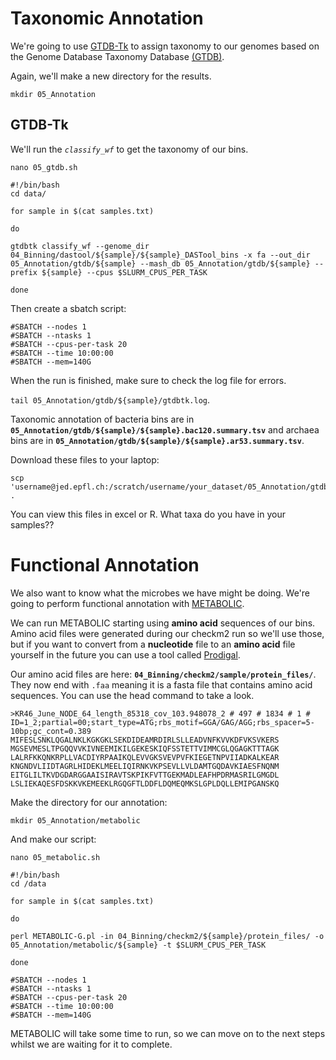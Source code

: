 # Taxonomic Annotation
We're going to use [GTDB-Tk](https://github.com/Ecogenomics/GTDBTk) to assign taxonomy to our genomes based on the Genome Database Taxonomy Database [(GTDB)](https://gtdb.ecogenomic.org).

Again, we'll make a new directory for the results.

`mkdir 05_Annotation`

## GTDB-Tk

We'll run the *`classify_wf`* to get the taxonomy of our bins.

```
nano 05_gtdb.sh
```

```
#!/bin/bash
cd data/

for sample in $(cat samples.txt)

do

gtdbtk classify_wf --genome_dir 04_Binning/dastool/${sample}/${sample}_DASTool_bins -x fa --out_dir 05_Annotation/gtdb/${sample} --mash_db 05_Annotation/gtdb/${sample} --prefix ${sample} --cpus $SLURM_CPUS_PER_TASK

done
```

Then create a sbatch script:

```
#SBATCH --nodes 1
#SBATCH --ntasks 1
#SBATCH --cpus-per-task 20
#SBATCH --time 10:00:00
#SBATCH --mem=140G
```

When the run is finished, make sure to check the log file for errors.

`tail 05_Annotation/gtdb/${sample}/gtdbtk.log`.

Taxonomic annotation of bacteria bins are in **`05_Annotation/gtdb/${sample}/${sample}.bac120.summary.tsv`** and archaea bins are in **`05_Annotation/gtdb/${sample}/${sample}.ar53.summary.tsv`**.

Download these files to your laptop:

```
scp 'username@jed.epfl.ch:/scratch/username/your_dataset/05_Annotation/gtdb/*summary.tsv' .
```
You can view this files in excel or R. What taxa do you have in your samples??

# Functional Annotation
We also want to know what the microbes we have might be doing. We're going to perform functional annotation with [METABOLIC](https://github.com/AnantharamanLab/METABOLIC).

We can run METABOLIC starting using **amino acid** sequences of our bins. Amino acid files were generated during our checkm2 run so we'll use those, but if you want to convert from a **nucleotide** file to an **amino acid** file yourself in the future you can use a tool called [Prodigal](https://github.com/hyattpd/Prodigal/tree/GoogleImport).

Our amino acid files are here:
**`04_Binning/checkm2/sample/protein_files/`**. They now end with `.faa` meaning it is a fasta file that contains amino acid sequences. You can use the head command to take a look.

```
>KR46_June_NODE_64_length_85318_cov_103.948078_2 # 497 # 1834 # 1 # ID=1_2;partial=00;start_type=ATG;rbs_motif=GGA/GAG/AGG;rbs_spacer=5-10bp;gc_cont=0.389
MIFESLSNKLQGALNKLKGKGKLSEKDIDEAMRDIRLSLLEADVNFKVVKDFVKSVKERS
MGSEVMESLTPGQQVVKIVNEEMIKILGEKESKIQFSSTETTVIMMCGLQGAGKTTTAGK
LALRFKKQNKRPLLVACDIYRPAAIKQLEVVGKSVEVPVFKIEGETNPVIIADKALKEAR
KNGNDVLIIDTAGRLHIDEKLMEELIQIRNKVKPSEVLLVLDAMTGQDAVKIAESFNQNM
EITGLILTKVDGDARGGAAISIRAVTSKPIKFVTTGEKMADLEAFHPDRMASRILGMGDL
LSLIEKAQESFDSKKVKEMEEKLRGQGFTLDDFLDQMEQMKSLGPLDQLLEMIPGANSKQ
```

Make the directory for our annotation:
```
mkdir 05_Annotation/metabolic
```

And make our script:
```
nano 05_metabolic.sh
```

```
#!/bin/bash
cd /data

for sample in $(cat samples.txt)

do

perl METABOLIC-G.pl -in 04_Binning/checkm2/${sample}/protein_files/ -o 05_Annotation/metabolic/${sample} -t $SLURM_CPUS_PER_TASK

done
```

```
#SBATCH --nodes 1
#SBATCH --ntasks 1
#SBATCH --cpus-per-task 20
#SBATCH --time 10:00:00
#SBATCH --mem=140G
```

METABOLIC will take some time to run, so we can move on to the next steps whilst we are waiting for it to complete.

